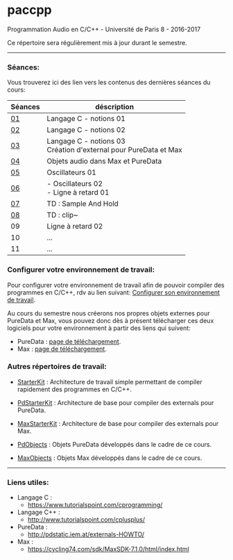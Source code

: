 # paccpp
Programmation Audio en C/C++ - Université de Paris 8 - 2016-2017

Ce répertoire sera régulièrement mis à jour durant le semestre.

---

### Séances:

Vous trouverez ici des lien vers les contenus des dernières séances du cours:

| Séances   | déscription |
|-----------|-------------|
|[01](s01)  | Langage C - notions 01 |
|[02](s02)  | Langage C - notions 02 |
|[03](s03)  | Langage C - notions 03 <br/> Création d'external pour PureData et Max |
|[04](s04)  | Objets audio dans Max et PureData |
|[05](s05)  | Oscillateurs 01 |
|[06](s06)  | - Oscillateurs 02 <br/>- Ligne à retard 01 |
|[07](s07)  | TD : Sample And Hold |
|[08](s08)  | TD : clip~ |
|09         | Ligne à retard 02 |
|10         | ... |
|11         | ... |

### Configurer votre environnement de travail:
Pour configurer votre environnement de travail afin de pouvoir compiler des programmes en C/C++, rdv au lien suivant:
[Configurer son environnement de travail](setup/readme.md).

Au cours du semestre nous créerons nos propres objets externes pour PureData et Max, vous pouvez donc dès à présent télécharger ces deux logiciels pour votre environnement à partir des liens qui suivent:
- PureData : [page de téléchargement](http://msp.ucsd.edu/software.html).
- Max : [page de téléchargement](https://cycling74.com/downloads/).

### Autres répertoires de travail:

- [StarterKit](https://github.com/paccpp/StarterKit) : Architecture de travail simple permettant de compiler rapidement des programmes en C/C++.

- [PdStarterKit](https://github.com/paccpp/PdStarterKit) : Architecture de base pour compiler des externals pour PureData.

- [MaxStarterKit](https://github.com/paccpp/MaxStarterKit) : Architecture de base pour compiler des externals pour Max.

- [PdObjects](https://github.com/paccpp/PdObjects) : Objets PureData développés dans le cadre de ce cours.

- [MaxObjects](https://github.com/paccpp/MaxObjects) : Objets Max développés dans le cadre de ce cours.

---

### Liens utiles:

- Langage C :
  - https://www.tutorialspoint.com/cprogramming/
- Langage C++ :
  - http://www.tutorialspoint.com/cplusplus/
- PureData :
  - http://pdstatic.iem.at/externals-HOWTO/
- Max :
  - https://cycling74.com/sdk/MaxSDK-7.1.0/html/index.html
